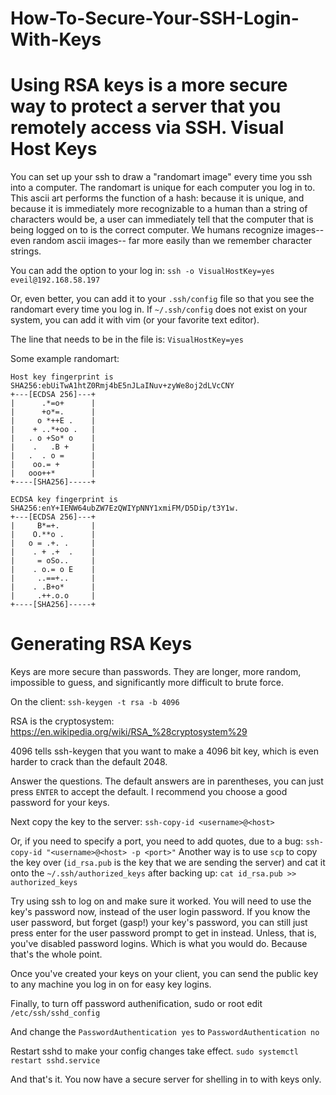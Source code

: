 # How-To-Secure-Your-SSH-Login-With-Keys
Using RSA keys is a more secure way to protect a server that you remotely access via SSH.
Visual Host Keys
===
You can set up your ssh to draw a "randomart image" every time you ssh into a computer.
The randomart is unique for each computer you log in to.
This ascii art performs the function of a hash: because it is unique, and because it is immediately more 
recognizable to a human than a string of characters would be, a user can immediately tell that the computer 
that is being logged on to is the correct computer.
We humans recognize images-- even random ascii images-- far more easily than we remember character strings.
 
You can add the option to your log in:
`ssh -o VisualHostKey=yes eveil@192.168.58.197`

Or, even better, you can add it to your `.ssh/config` file so that you see the randomart every time you log in.
If `~/.ssh/config` does not exist on your system, you can add it with vim (or your favorite text editor).

The line that needs to be in the file is:
`VisualHostKey=yes`

Some example randomart:
```
Host key fingerprint is SHA256:ebUiTwA1htZ0Rmj4bE5nJLaINuv+zyWe8oj2dLVcCNY
+---[ECDSA 256]---+
|      .*=o+      |
|      +o*=.      |
|     o *++E .    |
|    + ..*+oo .   |
|   . o +So* o    |
|    .   .B +     |
|   .  . o =      |
|    oo.= +       |
|   ooo++*        |
+----[SHA256]-----+
```
```
ECDSA key fingerprint is SHA256:enY+IENW64ubZW7EzQWIYpNNY1xmiFM/D5Dip/t3Y1w.
+---[ECDSA 256]---+
|     B*=+.       |
|    O.**o .      |
|   o = .+. .     |
|    . + .+  .    |
|     = oSo..     |
|    . o.= o E    |
|     ..==+..     |
|    . .B+o*      |
|     .++.o.o     |
+----[SHA256]-----+
```

Generating RSA Keys
===
Keys are more secure than passwords. They are longer, more random, impossible to guess, and significantly more 
difficult to brute force.

On the client:
`ssh-keygen -t rsa -b 4096`

RSA is the cryptosystem:
https://en.wikipedia.org/wiki/RSA_%28cryptosystem%29

4096 tells ssh-keygen that you want to make a 4096 bit key, which is even harder to crack than the default 
2048.

Answer the questions. The default answers are in parentheses, you can just press `ENTER` to accept the default. 
I recommend you choose a good password for your keys.

Next copy the key to the server:
`ssh-copy-id <username>@<host>`

Or, if you need to specify a port, you need to add quotes, due to a bug:
`ssh-copy-id "<username>@<host> -p <port>"`
Another 
way is to use `scp` to copy the key over (`id_rsa.pub` is the key that we are sending the server) and 
cat it onto the `~/.ssh/authorized_keys` after backing up:
`cat id_rsa.pub >> authorized_keys`

Try using ssh to log on and make sure it worked.
You will need to use the key's password now, instead of the user login password.
If you know the user password, but forget (gasp!) your key's password, you can still just press enter for the 
user password prompt to get in instead.
Unless, that is, you've disabled password logins. Which is what you would do. Because that's the whole point.

Once you've created your keys on your client, you can send the public key to any machine you log in on for easy 
key logins.

Finally, to turn off password authenification, sudo or root edit `/etc/ssh/sshd_config`

And change the `PasswordAuthentication yes` to `PasswordAuthentication no`

Restart sshd to make your config changes take effect.
`sudo systemctl restart sshd.service`

And that's it. You now have a secure server for shelling in to with keys only.
